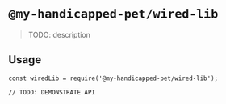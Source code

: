 # `@my-handicapped-pet/wired-lib`

> TODO: description

## Usage

```
const wiredLib = require('@my-handicapped-pet/wired-lib');

// TODO: DEMONSTRATE API
```
